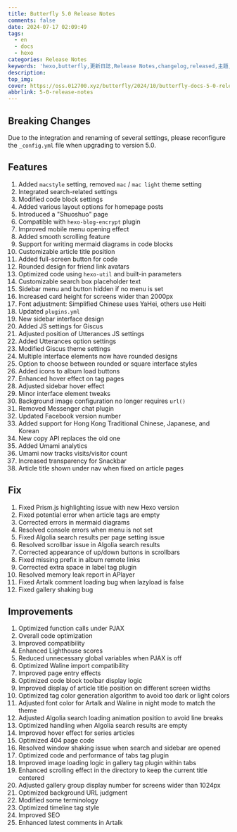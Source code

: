 ```yaml
---
title: Butterfly 5.0 Release Notes
comments: false
date: 2024-07-17 02:09:49
tags:
  - en
  - docs
  - hexo
categories: Release Notes
keywords: 'hexo,butterfly,更新日誌,Release Notes,changelog,released,主題,doc,教程,文件'
description:
top_img:
cover: https://oss.012700.xyz/butterfly/2024/10/butterfly-docs-5-0-release-notes.png
abbrlink: 5-0-release-notes
---
```


## Breaking Changes
Due to the integration and renaming of several settings, please reconfigure the `_config.yml` file when upgrading to version 5.0.

## Features

1. Added `macstyle` setting, removed `mac` / `mac light` theme setting
2. Integrated search-related settings
3. Modified code block settings
4. Added various layout options for homepage posts
5. Introduced a "Shuoshuo" page
6. Compatible with `hexo-blog-encrypt` plugin
7. Improved mobile menu opening effect
8. Added smooth scrolling feature
9. Support for writing mermaid diagrams in code blocks
10. Customizable article title position
11. Added full-screen button for code
12. Rounded design for friend link avatars
13. Optimized code using `hexo-util` and built-in parameters
14. Customizable search box placeholder text
15. Sidebar menu and button hidden if no menu is set
16. Increased card height for screens wider than 2000px
17. Font adjustment: Simplified Chinese uses YaHei, others use Heiti
18. Updated `plugins.yml`
19. New sidebar interface design
20. Added JS settings for Giscus
21. Adjusted position of Utterances JS settings
22. Added Utterances option settings
23. Modified Giscus theme settings
24. Multiple interface elements now have rounded designs
25. Option to choose between rounded or square interface styles
26. Added icons to album load buttons
27. Enhanced hover effect on tag pages
28. Adjusted sidebar hover effect
29. Minor interface element tweaks
30. Background image configuration no longer requires `url()`
31. Removed Messenger chat plugin
32. Updated Facebook version number
33. Added support for Hong Kong Traditional Chinese, Japanese, and Korean
34. New copy API replaces the old one
35. Added Umami analytics
36. Umami now tracks visits/visitor count
37. Increased transparency for Snackbar
38. Article title shown under nav when fixed on article pages

## Fix

1. Fixed Prism.js highlighting issue with new Hexo version
2. Fixed potential error when article tags are empty
3. Corrected errors in mermaid diagrams
4. Resolved console errors when menu is not set
5. Fixed Algolia search results per page setting issue
6. Resolved scrollbar issue in Algolia search results
7. Corrected appearance of up/down buttons in scrollbars
8. Fixed missing prefix in album remote links
9. Corrected extra space in label tag plugin
10. Resolved memory leak report in APlayer
11. Fixed Artalk comment loading bug when lazyload is false
12. Fixed gallery shaking bug

## Improvements

1. Optimized function calls under PJAX
2. Overall code optimization
3. Improved compatibility
4. Enhanced Lighthouse scores
5. Reduced unnecessary global variables when PJAX is off
6. Optimized Waline import compatibility
7. Improved page entry effects
8. Optimized code block toolbar display logic
9. Improved display of article title position on different screen widths
10. Optimized tag color generation algorithm to avoid too dark or light colors
11. Adjusted font color for Artalk and Waline in night mode to match the theme
12. Adjusted Algolia search loading animation position to avoid line breaks
13. Optimized handling when Algolia search results are empty
14. Improved hover effect for series articles
15. Optimized 404 page code
16. Resolved window shaking issue when search and sidebar are opened
17. Optimized code and performance of tabs tag plugin
18. Improved image loading logic in gallery tag plugin within tabs
19. Enhanced scrolling effect in the directory to keep the current title centered
20. Adjusted gallery group display number for screens wider than 1024px
21. Optimized background URL judgment
22. Modified some terminology
23. Optimized timeline tag style
24. Improved SEO
25. Enhanced latest comments in Artalk